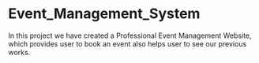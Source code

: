 # Event_Management_System
In this project we have created a  Professional Event Management Website, which provides user to book an event also helps user to see our previous works.
